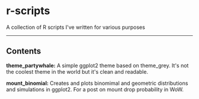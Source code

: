 # r-scripts
A collection of R scripts I've written for various purposes


----
## Contents

**theme_partywhale:**  A simple ggplot2 theme based on theme_grey. It's not the coolest theme in the world but it's clean and readable.

**mount_binomial:**  Creates and plots binomimal and geometric distributions and simulations in ggplot2. For a post on mount drop probability in WoW.